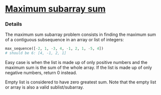 # [Maximum subarray sum](https://www.codewars.com/kata/54521e9ec8e60bc4de000d6c)

### Details
The maximum sum subarray problem consists in finding the maximum sum of a contiguous subsequence in an array or list of integers:

```python
max_sequence([-2, 1, -3, 4, -1, 2, 1, -5, 4])
# should be 6: [4, -1, 2, 1]
```
Easy case is when the list is made up of only positive numbers and the maximum sum is the sum of the whole array. If the list is made up of only negative numbers, return 0 instead.

Empty list is considered to have zero greatest sum. Note that the empty list or array is also a valid sublist/subarray.